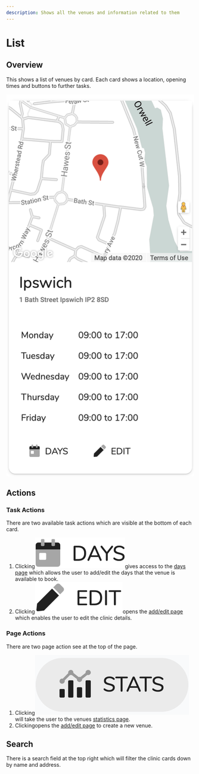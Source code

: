 ```yaml
---
description: Shows all the venues and information related to them
---
```


# List

## Overview

This shows a list of venues by card. Each card shows a location, opening times and buttons to further tasks.

![](../../.gitbook/assets/docs_venuecard01.png)

## Actions

### Task Actions

There are two available task actions which are visible at the bottom of each card.

1. Clicking![](../../.gitbook/assets/docs_days01.png)gives access to the [days page](days.md) which allows the user to add/edit the days that the venue is available to book.
2. Clicking![](../../.gitbook/assets/docs_edit01.png)opens the [add/edit page](add-edit.md) which enables the user to edit the clinic details.

### Page Actions

There are two page action see at the top of the page.

1. Clicking![](../../.gitbook/assets/docs_stats01.png)will take the user to the venues [statistics page](statistics.md).
2. Clickingopens the [add/edit page](add-edit.md) to create a new venue.

## Search

There is a search field at the top right which will filter the clinic cards down by name and address.

